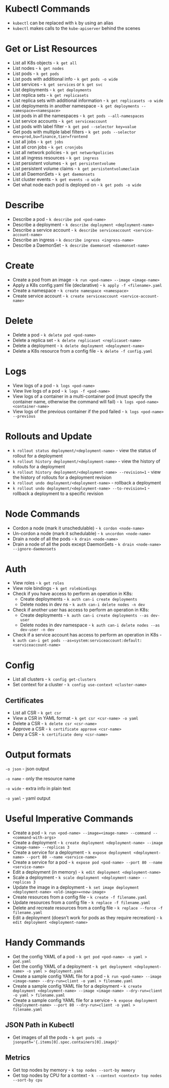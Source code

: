 # Kubectl Commands

- `kubectl` can be replaced with `k` by using an alias
- `kubectl` makes calls to the `kube-apiserver` behind the scenes

# Get or List Resources

- List all K8s objects - `k get all`
- List nodes - `k get nodes`
- List pods - `k get pods`
- List pods with additional info - `k get pods -o wide`
- List services - `k get services` or `k get svc`
- List deployments - `k get deployments`
- List replica sets - `k get replicasets`
- List replica sets with additional information - `k get replicasets -o wide`
- List deployments in another namespace - `k get deployments --namespace=<namespace>`
- List pods in all the namespaces - `k get pods --all-namespaces`
- List service accounts - `k get serviceaccount`
- List pods with label filter - `k get pod --selector key=value`
- Get pods with multiple label filters - `k get pods --selector env=prod,bu=finance,tier=frontend`
- List all jobs - `k get jobs`
- List all cron jobs - `k get cronjobs`
- List all network policies - `k get networkpolicies`
- List all ingress resources - `k get ingress`
- List persistent volumes - `k get persistentvolume`
- List persistent volume claims - `k get persistentvolumeclaim`
- List all DaemonSets - `k get daemonsets`
- List cluster events - `k get events -o wide`
- Get what node each pod is deployed on - `k get pods -o wide`

# Describe

- Describe a pod - `k describe pod <pod-name>`
- Describe a deployment - `k describe deployment <deployment-name>`
- Describe a service account - `k describe serviceaccount <service-account-name>`
- Describe an ingress - `k describe ingress <ingress-name>`
- Describe a DaemonSet - `k describe daemonset <daemonset-name>`

# Create

- Create a pod from an image - `k run <pod-name> --image <image-name>`
- Apply a K8s config.yaml file (declarative) - `k apply -f <filename>.yaml`
- Create a namespace - `k create namespace <namespace>`
- Create service account - `k create serviceaccount <service-account-name>`

# Delete

- Delete a pod - `k delete pod <pod-name>`
- Delete a replica set - `k delete replicaset <replicaset-name>`
- Delete a deployment - `k delete deployment <deployment-name>`
- Delete a K8s resource from a config file - `k delete -f config.yaml`

# Logs

- View logs of a pod - `k logs <pod-name>`
- View live logs of a pod - `k logs -f <pod-name>`
- View logs of a container in a multi-container pod (must specify the container name, otherwise the command will fail) - `k logs <pod-name> <container-name>`
- View logs of the previous container if the pod failed - `k logs <pod-name> --previous`

# Rollouts and Update

- `k rollout status deployment/<deployment-name>` - view the status of rollout for a deployment
- `k rollout history deployment/<deployment-name>` - view the history of rollouts for a deployment
- `k rollout history deployment/<deployment-name> --revision=1` - view the history of rollouts for a deployment revision
- `k rollout undo deployment/<deployment-name>` - rollback a deployment
- `k rollout undo deployment/<deployment-name> --to-revision=1` - rollback a deployment to a specific revision

# Node Commands

- Cordon a node (mark it unschedulable) - `k cordon <node-name>`
- Un-cordon a node (mark it schedulable) - `k uncordon <node-name>`
- Drain a node of all the pods - `k drain <node-name>`
- Drain a node of all the pods except DaemonSets - `k drain <node-name> --ignore-daemonsets`

# Auth

- View roles - `k get roles`
- View role bindings - `k get rolebindings`
- Check if you have access to perform an operation in K8s:
    - Create deployments - `k auth can-i create deployments`
    - Delete nodes in dev ns - `k auth can-i delete nodes -n dev`
- Check if another user has access to perform an operation in K8s:
    - Create deployments - `k auth can-i create deployments --as dev-user`
    - Delete nodes in dev namespace - `k auth can-i delete nodes --as dev-user -n dev`
- Check if a service account has access to perform an operation in K8s - `k auth can-i get pods --as=system:serviceaccount:default:<serviceaccount-name>`

# Config

- List all clusters - `k config get-clusters`
- Set context for a cluster - `k config use-context <cluster-name>`

## Certificates

- List all CSR - `k get csr`
- View a CSR in YAML format - `k get csr <csr-name> -o yaml`
- Delete a CSR - `k delete csr <csr-name>`
- Approve a CSR - `k certificate approve <csr-name>`
- Deny a CSR - `k certificate deny <csr-name>`

# Output formats

`-o json` - json output

`-o name` - only the resource name

`-o wide` - extra info in plain text

`-o yaml` - yaml output

# Useful Imperative Commands

- Create a pod - `k run <pod-name> --image=<image-name> --command -- <command-with-args>`
- Create a deployment - `k create deployment <deployment-name> --image <image-name> --replicas 3`
- Create a service for a deployment - `k expose deployment <deployment-name> --port 80 --name <service-name>`
- Create a service for a pod - `k expose pod <pod-name> --port 80 --name <service-name>`
- Edit a deployment (in memory) - `k edit deployment <deployment-name>`
- Scale a deployment - `k scale deployment <deployment-name> --replicas 3`
- Update the image in a deployment - `k set image deployment <deployment-name> <old-image>=<new-image>`
- Create resources from a config file - `k create -f filename.yaml`
- Update resources from a config file - `k replace -f filename.yaml`
- Delete and recreate resources from a config file - `k replace --force -f filename.yaml`
- Edit a deployment (doesn’t work for pods as they require recreation) - `k edit deployment <deployment-name>`

# Handy Commands

- Get the config YAML of a pod - 
`k get pod <pod-name> -o yaml > pod.yaml`
- Get the config YAML of a deployment - 
`k get deployment <deployment-name> -o yaml > deployment.yaml`
- Create a sample config YAML file for a pod - `k run <pod-name> --image <image-name> --dry-run=client -o yaml > filename.yaml`
- Create a sample config YAML file for a deployment - `k create deployment <deployment-name> --image <image-name> --dry-run=client -o yaml > filename.yaml`
- Create a sample config YAML file for a service - `k expose deployment <deployment-name> --port 80 --dry-run=client -o yaml > filename.yaml`

## JSON Path in Kubectl

- Get images of all the pods - `k get pods -o jsonpath='{.items[0].spec.containers[0].image}'`

## Metrics

- Get top nodes by memory - `k top nodes --sort-by memory`
- Get top nodes by CPU for a context - `k --context <context> top nodes --sort-by cpu`

